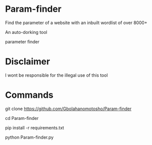 # Param-finder
 


  Find the parameter of a website with an inbuilt wordlist of over 8000+

 
  An auto-dorking tool 


  parameter finder
 



# Disclaimer




  I wont be responsible for the illegal use of this tool





# Commands


 


 git clone https://github.com/Gbolahanomotosho/Param-finder




 cd Param-finder




 pip install -r requirements.txt


 
 python Param-finder.py
 




